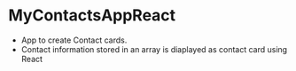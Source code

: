 # MyContactsAppReact
* App to create Contact cards.
* Contact information stored in an array is diaplayed as contact card using React 
